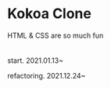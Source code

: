 # Kokoa Clone

HTML & CSS are so much fun
<br/><br/><br/>
start. 2021.01.13~

refactoring. 2021.12.24~
